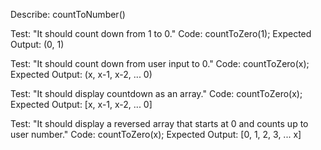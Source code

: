 Describe: countToNumber()

  Test: "It should count down from 1 to 0."
  Code:
  countToZero(1);
  Expected Output: (0, 1)

  Test: "It should count down from user input to 0."
  Code:
  countToZero(x);
  Expected Output: (x, x-1, x-2, ... 0)

  Test: "It should display countdown as an array."
  Code:
  countToZero(x);
  Expected Output: [x, x-1, x-2, ... 0]

  Test: "It should display a reversed array that starts at 0 and counts up to user number."
  Code:
  countToZero(x);
  Expected Output: [0, 1, 2, 3, ... x]
